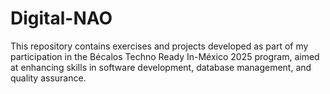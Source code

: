 # Digital-NAO

This repository contains exercises and projects developed as part of my participation in the Bécalos Techno Ready In-México 2025 program, aimed at enhancing skills in software development, database management, and quality assurance.
